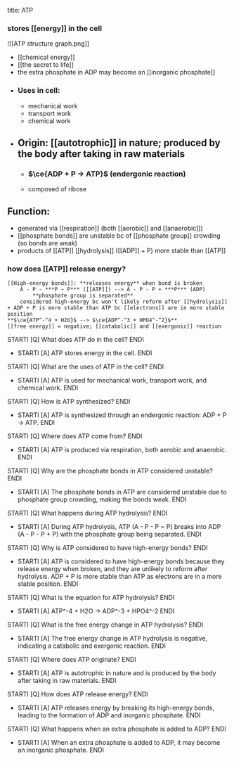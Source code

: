 title: ATP
### **stores [[energy]] in the cell**

![[ATP structure graph.png]]
- [[chemical energy]]
- [[the secret to life]]
- the extra phosphate in ADP may become an [[inorganic phosphate]]
- ### Uses in cell:
	- mechanical work
	- transport work
	- chemical work
- ## Origin: [[autotrophic]] in nature; produced by the body after taking in raw materials
	- ### $\ce{ADP + P -> ATP}$ (endergonic reaction)
	- composed of ribose

## Function:
- generated via [[respiration]] (both [[aerobic]] and [[anaerobic]])
- [[phosphate bonds]] are unstable bc of [[phosphate group]] crowding (so bonds are weak)
- products of [[ATP]] [[hydrolysis]] ([[ADP]] + P) more stable than [[ATP]]

### how does [[ATP]] release energy?
	[[High-energy bonds]]: **releases energy** when bond is broken
		A - P - ***P ~ P*** ([[ATP]]) --> A - P - P + ***P*** (ADP)
			**phosphate group is separated**
		considered high-energy bc won't likely reform after [[hydrolysis]] + ADP + P is more stable than ATP bc [[electrons]] are in more stable position
	**$\ce{ATP^-^4 + H2O}$ --> $\ce{ADP^-^3 + HPO4^-^2}$**
	[[free energy]] = negative; [[catabolic]] and [[exergonic]] reaction

STARTI [Q] What does ATP do in the cell? ENDI
  - STARTI [A] ATP stores energy in the cell. ENDI

STARTI [Q] What are the uses of ATP in the cell? ENDI
  - STARTI [A] ATP is used for mechanical work, transport work, and chemical work. ENDI

STARTI [Q] How is ATP synthesized? ENDI
  - STARTI [A] ATP is synthesized through an endergonic reaction: ADP + P → ATP. ENDI

STARTI [Q] Where does ATP come from? ENDI
  - STARTI [A] ATP is produced via respiration, both aerobic and anaerobic. ENDI

STARTI [Q] Why are the phosphate bonds in ATP considered unstable? ENDI
  - STARTI [A] The phosphate bonds in ATP are considered unstable due to phosphate group crowding, making the bonds weak. ENDI

STARTI [Q] What happens during ATP hydrolysis? ENDI
  - STARTI [A] During ATP hydrolysis, ATP (A - P - P ~ P) breaks into ADP (A - P - P + P) with the phosphate group being separated. ENDI

STARTI [Q] Why is ATP considered to have high-energy bonds? ENDI
  - STARTI [A] ATP is considered to have high-energy bonds because they release energy when broken, and they are unlikely to reform after hydrolysis. ADP + P is more stable than ATP as electrons are in a more stable position. ENDI

STARTI [Q] What is the equation for ATP hydrolysis? ENDI
  - STARTI [A] ATP^-4 + H2O → ADP^-3 + HPO4^-2 ENDI

STARTI [Q] What is the free energy change in ATP hydrolysis? ENDI
  - STARTI [A] The free energy change in ATP hydrolysis is negative, indicating a catabolic and exergonic reaction. ENDI

STARTI [Q] Where does ATP originate? ENDI
  - STARTI [A] ATP is autotrophic in nature and is produced by the body after taking in raw materials. ENDI

STARTI [Q] How does ATP release energy? ENDI
  - STARTI [A] ATP releases energy by breaking its high-energy bonds, leading to the formation of ADP and inorganic phosphate. ENDI

STARTI [Q] What happens when an extra phosphate is added to ADP? ENDI
  - STARTI [A] When an extra phosphate is added to ADP, it may become an inorganic phosphate. ENDI
